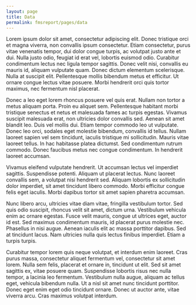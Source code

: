 ```yaml
---
layout: page
title: Data
permalink: fmsreport/pages/data
---
```


Lorem ipsum dolor sit amet, consectetur adipiscing elit. Donec tristique orci et magna viverra, non convallis ipsum consectetur. Etiam consectetur, purus vitae venenatis tempor, dui dolor congue turpis, ac volutpat justo ante et dui. Nulla justo odio, feugiat id erat vel, lobortis euismod odio. Curabitur condimentum lectus nec ligula tempor sagittis. Donec velit nisi, convallis eu mauris id, aliquam vulputate quam. Donec dictum elementum scelerisque. Nulla at suscipit elit. Pellentesque mollis bibendum metus et efficitur. Ut ornare congue lectus vitae posuere. Morbi hendrerit orci quis tortor maximus, nec fermentum nisl placerat.

Donec a leo eget lorem rhoncus posuere vel quis erat. Nullam non tortor a metus aliquam porta. Proin eu aliquet sem. Pellentesque habitant morbi tristique senectus et netus et malesuada fames ac turpis egestas. Vivamus suscipit malesuada erat, non ultricies dolor convallis sed. Aenean sit amet blandit leo. Duis vel mollis dui. Etiam tempor commodo leo ut vulputate. Donec leo orci, sodales eget molestie bibendum, convallis id tellus. Nullam laoreet sapien vel sem tincidunt, iaculis tristique mi sollicitudin. Mauris vitae laoreet tellus. In hac habitasse platea dictumst. Sed condimentum rutrum commodo. Donec faucibus metus nec congue condimentum. In hendrerit laoreet accumsan.

Vivamus eleifend vulputate hendrerit. Ut accumsan lectus vel imperdiet sagittis. Suspendisse potenti. Aliquam ut placerat lectus. Nunc laoreet convallis sem, a volutpat nisi hendrerit sed. Aliquam lobortis ex sollicitudin dolor imperdiet, sit amet tincidunt libero commodo. Morbi efficitur congue felis eget iaculis. Morbi dapibus tortor sit amet sapien pharetra accumsan.

Nunc libero arcu, ultricies vitae diam vitae, fringilla vestibulum tortor. Sed quis odio suscipit, rhoncus velit sit amet, dictum urna. Vestibulum vehicula enim ac ornare egestas. Fusce velit mauris, congue ut ultrices eget, auctor id est. Sed maximus condimentum mauris, id placerat purus molestie nec. Phasellus in nisi augue. Aenean iaculis elit ac massa porttitor dapibus. Sed at tincidunt lacus. Nam ultricies nulla quis lectus finibus imperdiet. Etiam a turpis turpis.

Curabitur tempor lorem quis neque volutpat, et interdum enim laoreet. Cras purus massa, consectetur aliquet fermentum vel, consectetur sit amet lorem. Nulla sem felis, placerat et ornare in, tincidunt ut elit. Sed sit amet sagittis ex, vitae posuere quam. Suspendisse lobortis risus nec nulla tempor, a lacinia leo fermentum. Vestibulum nulla augue, aliquam ac tellus eget, vehicula bibendum nulla. Ut a nisl sit amet nunc tincidunt porttitor. Donec eget enim eget odio tincidunt ornare. Donec ut auctor ante, vitae viverra arcu. Cras maximus volutpat interdum.

